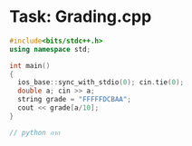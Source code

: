 
# Task: Grading.cpp

``` cpp
#include<bits/stdc++.h>
using namespace std;

int main()
{
  ios_base::sync_with_stdio(0); cin.tie(0);
  double a; cin >> a;
  string grade = "FFFFFDCBAA";
  cout << grade[a/10];
}

// python กาก
```
    